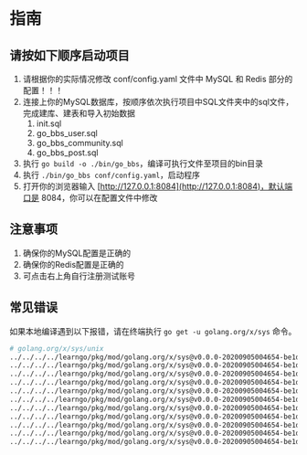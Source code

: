 # 指南


## 请按如下顺序启动项目

1. 请根据你的实际情况修改 conf/config.yaml 文件中 MySQL 和 Redis 部分的配置！！！
2. 连接上你的MySQL数据库，按顺序依次执行项目中SQL文件夹中的sql文件，完成建库、建表和导入初始数据
    1. init.sql
    2. go_bbs_user.sql
    3. go_bbs_community.sql
    4. go_bbs_post.sql
3. 执行 `go build -o ./bin/go_bbs`，编译可执行文件至项目的bin目录
4. 执行 `./bin/go_bbs conf/config.yaml`，启动程序
5. 打开你的浏览器输入 [http://127.0.0.1:8084](http://127.0.0.1:8084)，默认端口是 8084，你可以在配置文件中修改

## 注意事项
1. 确保你的MySQL配置是正确的
2. 确保你的Redis配置是正确的
3. 可点击右上角自行注册测试账号



## 常见错误
如果本地编译遇到以下报错，请在终端执行 `go get -u golang.org/x/sys` 命令。
```bash
# golang.org/x/sys/unix
../../../../learngo/pkg/mod/golang.org/x/sys@v0.0.0-20200905004654-be1d3432aa8f/unix/syscall_darwin.1_13.go:29:3: //go:linkname must refer to declared function or variable
../../../../learngo/pkg/mod/golang.org/x/sys@v0.0.0-20200905004654-be1d3432aa8f/unix/zsyscall_darwin_amd64.1_13.go:27:3: //go:linkname must refer to declared function or variable
../../../../learngo/pkg/mod/golang.org/x/sys@v0.0.0-20200905004654-be1d3432aa8f/unix/zsyscall_darwin_amd64.1_13.go:40:3: //go:linkname must refer to declared function or variable
../../../../learngo/pkg/mod/golang.org/x/sys@v0.0.0-20200905004654-be1d3432aa8f/unix/zsyscall_darwin_amd64.go:28:3: //go:linkname must refer to declared function or variable
../../../../learngo/pkg/mod/golang.org/x/sys@v0.0.0-20200905004654-be1d3432aa8f/unix/zsyscall_darwin_amd64.go:43:3: //go:linkname must refer to declared function or variable
../../../../learngo/pkg/mod/golang.org/x/sys@v0.0.0-20200905004654-be1d3432aa8f/unix/zsyscall_darwin_amd64.go:59:3: //go:linkname must refer to declared function or variable
../../../../learngo/pkg/mod/golang.org/x/sys@v0.0.0-20200905004654-be1d3432aa8f/unix/zsyscall_darwin_amd64.go:75:3: //go:linkname must refer to declared function or variable
../../../../learngo/pkg/mod/golang.org/x/sys@v0.0.0-20200905004654-be1d3432aa8f/unix/zsyscall_darwin_amd64.go:90:3: //go:linkname must refer to declared function or variable
../../../../learngo/pkg/mod/golang.org/x/sys@v0.0.0-20200905004654-be1d3432aa8f/unix/zsyscall_darwin_amd64.go:105:3: //go:linkname must refer to declared function or variable
../../../../learngo/pkg/mod/golang.org/x/sys@v0.0.0-20200905004654-be1d3432aa8f/unix/zsyscall_darwin_amd64.go:121:3: //go:linkname must refer to declared function or variable
../../../../learngo/pkg/mod/golang.org/x/sys@v0.0.0-20200905004654-be1d3432aa8f/unix/zsyscall_darwin_amd64.go:121:3: too many errors

```
    
